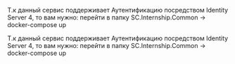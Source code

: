 
Т.к данный сервис поддерживает Аутентификацию посредством Identity Server 4, то вам нужно: перейти в папку SC.Internship.Common -> docker-compose up

Т.к данный сервис поддерживает Аутентификацию посредством Identity Server 4, то вам нужно: перейти в папку SC.Internship.Common ->  docker-compose up

